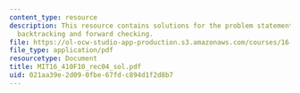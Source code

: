 ```yaml
---
content_type: resource
description: This resource contains solutions for the problem statements related to
  backtracking and forward checking.
file: https://ol-ocw-studio-app-production.s3.amazonaws.com/courses/16-410-principles-of-autonomy-and-decision-making-fall-2010/021aa39e2d090fbe67fdc894d1f2d8b7_MIT16_410F10_rec04_sol.pdf
file_type: application/pdf
resourcetype: Document
title: MIT16_410F10_rec04_sol.pdf
uid: 021aa39e-2d09-0fbe-67fd-c894d1f2d8b7
---
```

